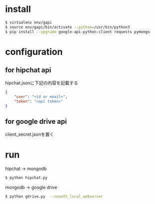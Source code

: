 install
========

```bash
$ virtualenv env/gapi
$ source env/gapi/bin/activate --python=/usr/bin/python3
$ pip install --upgrade google-api-python-client requests pymongo
```


configuration
=============

for hipchat api
---------------

hipchat.jsonに下記の内容を記載する

```json
{
    "user": "<id or email>",
    "token": "<api token>"
}
```

for google drive api
--------------------

client_secret.jsonを置く

run
========

hipchat -> mongodb
```bash
$ python hipchat.py
```

mongodb -> google drive
```bash
$ python gdrive.py  --noauth_local_webserver
```
